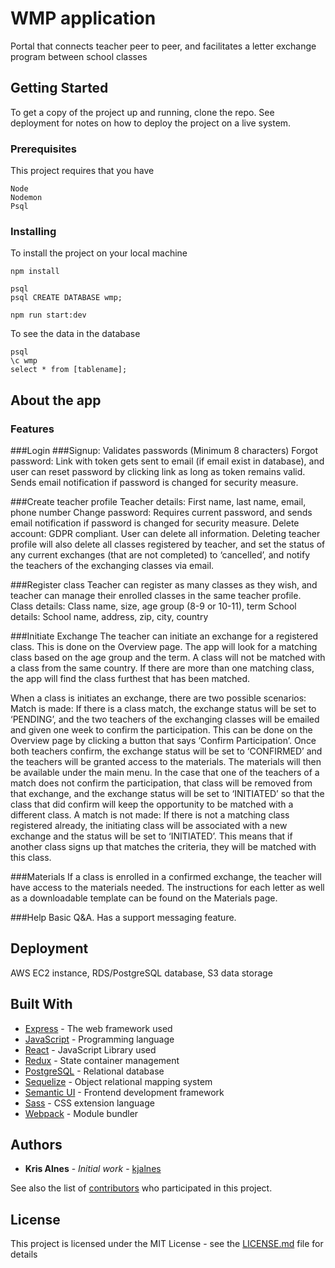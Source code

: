# WMP application

Portal that connects teacher peer to peer, and facilitates a letter exchange program between school classes

## Getting Started

To get a copy of the project up and running, clone the repo.
See deployment for notes on how to deploy the project on a live system.

### Prerequisites

This project requires that you have
```
Node
Nodemon
Psql
```

### Installing

To install the project on your local machine

```
npm install

psql
psql CREATE DATABASE wmp;

npm run start:dev

```

To see the data in the database

```
psql
\c wmp
select * from [tablename];
```
## About the app

### Features

###Login
###Signup: Validates passwords (Minimum 8 characters)
Forgot password: Link with token gets sent to email (if email exist in database), and user can reset password by clicking link as long as token remains valid. Sends email notification if password is changed for security measure.

###Create teacher profile
Teacher details: First name, last name, email, phone number
Change password: Requires current password, and sends email notification if password is changed for security measure.
Delete account: GDPR compliant. User can delete all information. Deleting teacher profile will also delete all classes registered by teacher, and set the status of any current exchanges (that are not completed)  to ‘cancelled’, and notify the teachers of the exchanging classes via email.


###Register class
Teacher can register as many classes as they wish, and teacher can manage their enrolled classes in the same teacher profile.
Class details: Class name, size, age group (8-9 or 10-11), term
School details: School name, address, zip, city, country

###Initiate Exchange
The teacher can initiate an exchange for a registered class. This is done on the Overview page.
The app will look for a matching class based on the age group and the term. A class will not be matched with a class from the same country. If there are more than one matching class, the app will find the class furthest that has been matched.

When a class is initiates an exchange, there are two possible scenarios:
Match is made:
If there is a class match, the exchange status will be set to ‘PENDING’, and the two teachers of the exchanging classes will be emailed and given one week to confirm the participation. This can be done on the Overview page by clicking a button that says ‘Confirm Participation’.
Once both teachers confirm, the exchange status will be set to ‘CONFIRMED’ and the teachers will be granted access to the materials. The materials will then be available under the main menu.
In the case that one of the teachers of a match does not confirm the participation, that class will be removed from that exchange, and the exchange status will be set to ‘INITIATED’ so that the class that did confirm will keep the opportunity to be matched with a different class.
A match is not made:
If there is not a matching class registered already, the initiating class will be associated with a new exchange and the status will be set to ‘INITIATED’. This means that if another class signs up that matches the criteria, they will be matched with this class.

###Materials
If a class is enrolled in a confirmed exchange, the teacher will have access to the materials needed. The instructions for each letter as well as a downloadable template can be found on the Materials page.

###Help
Basic Q&A.
Has a support messaging feature.

## Deployment
AWS EC2 instance, RDS/PostgreSQL database, S3 data storage

## Built With
* [Express](https://expressjs.com/) - The web framework used
* [JavaScript](https://www.javascript.com/) - Programming language
* [React](https://reactjs.org/docs) - JavaScript Library used
* [Redux](https://redux.js.org/) - State container management
* [PostgreSQL](https://www.postgresql.org/docs/) - Relational database
* [Sequelize](http://docs.sequelizejs.com/) - Object relational mapping system
* [Semantic UI](https://react.semantic-ui.com/introduction/) - Frontend development framework
* [Sass](https://sass-lang.com/documentation/file.SASS_REFERENCE.html) - CSS extension language
* [Webpack](https://webpack.js.org/) - Module bundler


## Authors

* **Kris Alnes** - *Initial work* - [kjalnes](https://github.com/kjalnes)

See also the list of [contributors](https://github.com/kjalnes/wmpapp/contributors) who participated in this project.

## License

This project is licensed under the MIT License - see the [LICENSE.md](LICENSE.md) file for details


